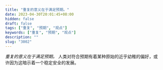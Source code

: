 ```yaml
---
title: "重复的意义在于满足预期。"
date: 2023-04-30T20:01:45+08:00
hidden: false
draft: false
tags: ["重复", "预期", "观点"]
keywords: ["重复", "预期", "观点"]
description: ""
slug: "3002"
---
```


*重复的意义在于满足预期。* 人类对符合预期有着某种原始的近乎幼稚的偏好，或许因为这暗示着一个稳定安全的发展。
